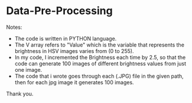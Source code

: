 # Data-Pre-Processing
Notes:
- The code is written in PYTHON language.
- The V array refers to "Value" which is the variable that represents the brightness in HSV images varies from (0 to 255).
- In my code, I incremented the Brightness each time by 2.5, so that the code can generate 100 images of different brightness values from just one image.
- The code that i wrote goes through each (.JPG) file in the given path, then for each jpg image it generates 100 images.
 
Thank you.
